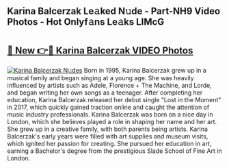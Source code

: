 ## Karina Balcerzak Le𝚊ked N𝚞de - Part-NH9 Video Photos - Hot Onlyf𝚊ns Le𝚊ks LIMcG

# <h2><a href="http://ac18655.deff.icu/?id=Karina+Balcerzak">🔗 New 👉🔴 Karina Balcerzak VIDEO Photos</a></h2>

[![Karina Balcerzak N𝚞des](https://i.imgur.com/rIISA9y.gif)](http://ac18655.deff.icu/?id=Karina+Balcerzak)
Born in 1995, Karina Balcerzak grew up in a musical family and began singing at a young age. She was heavily influenced by artists such as Adele, Florence + The Machine, and Lorde, and began writing her own songs as a teenager. After completing her education, Karina Balcerzak released her debut single "Lost in the Moment" in 2017, which quickly gained traction online and caught the attention of music industry professionals. Karina Balcerzak was born on a nice day in London, which she believes played a role in shaping her name and her art. She grew up in a creative family, with both parents being artists. Karina Balcerzak's early years were filled with art supplies and museum visits, which ignited her passion for creating. She pursued her education in art, earning a Bachelor's degree from the prestigious Slade School of Fine Art in London.

